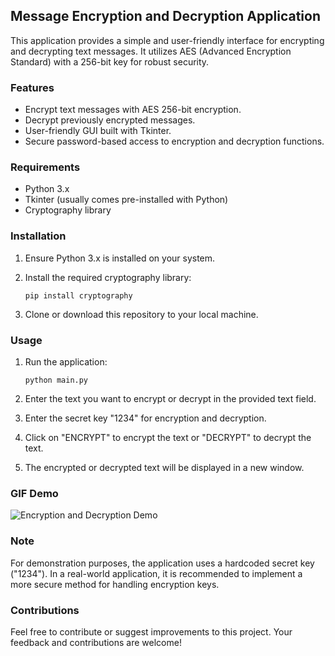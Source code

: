 ## Message Encryption and Decryption Application

This application provides a simple and user-friendly interface for encrypting and decrypting text messages. It utilizes AES (Advanced Encryption Standard) with a 256-bit key for robust security.

### Features
- Encrypt text messages with AES 256-bit encryption.
- Decrypt previously encrypted messages.
- User-friendly GUI built with Tkinter.
- Secure password-based access to encryption and decryption functions.

### Requirements
- Python 3.x
- Tkinter (usually comes pre-installed with Python)
- Cryptography library

### Installation

1. Ensure Python 3.x is installed on your system.
2. Install the required cryptography library:

   ```
   pip install cryptography
   ```

3. Clone or download this repository to your local machine.

### Usage

1. Run the application:

   ```
   python main.py
   ```

2. Enter the text you want to encrypt or decrypt in the provided text field.
3. Enter the secret key "1234" for encryption and decryption.
4. Click on "ENCRYPT" to encrypt the text or "DECRYPT" to decrypt the text.
5. The encrypted or decrypted text will be displayed in a new window.

### GIF Demo

![Encryption and Decryption Demo](https://media1.giphy.com/media/v1.Y2lkPTc5MGI3NjExazBjdW8wOTY0NXAxb2ZmcnB5dWFtMG94NmJoYnZlZzRzeHNtY3V4NyZlcD12MV9pbnRlcm5hbF9naWZfYnlfaWQmY3Q9Zw/eSsHEv0vzMb21GlcuQ/giphy.gif)

### Note
For demonstration purposes, the application uses a hardcoded secret key ("1234"). In a real-world application, it is recommended to implement a more secure method for handling encryption keys.

### Contributions

Feel free to contribute or suggest improvements to this project. Your feedback and contributions are welcome!
